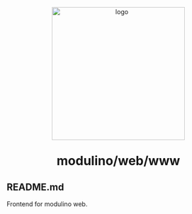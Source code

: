 <p align="center">
 	<img alt="logo" src="" width="300">
 </p>
<h1 align="center" style="margin: 30px 0 30px; font-weight: bold;">modulino/web/www</h1>

## README.md
Frontend for modulino web.
